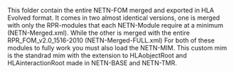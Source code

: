 This folder contain the entire NETN-FOM merged and exported in HLA Evolved format.
It comes in two almost identical versions, one is merged with only the RPR-modules that each NETN-Module require at a minimum (NETN-Merged.xml). 
While the other is merged with the entire RPR_FOM_v2.0_1516-2010 (NETN-Merged-FULL.xml)
For both of these modules to fully work you must also load the NETN-MIM. 
This custom mim is the standrad mim with the extension to HLAobjectRoot and HLAinteractionRoot made in NETN-BASE and NETN-TMR. 

